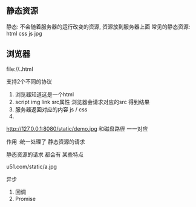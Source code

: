 ## 静态资源
静态: 不会随着服务器的运行改变的资源,
资源放到服务器上面
常见的静态资源: html css js jpg


## 浏览器
file://..html



支持2个不同的协议

1. 浏览器知道这是一个html
2. script  img  link  src属性  浏览器会请求对应的src  得到结果
3. 服务器返回对应的内容  js / css 
4. 

http://127.0.0.1:8080/static/demo.jpg
和磁盘路径 一一对应

作用 :统一处理了 静态资源的请求

静态资源的请求 都会有 某些特点

u51.com/static/a.jpg


异步
1. 回调
2. Promise

